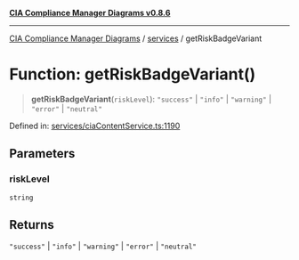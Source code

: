 [**CIA Compliance Manager Diagrams v0.8.6**](../../README.md)

***

[CIA Compliance Manager Diagrams](../../modules.md) / [services](../README.md) / getRiskBadgeVariant

# Function: getRiskBadgeVariant()

> **getRiskBadgeVariant**(`riskLevel`): `"success"` \| `"info"` \| `"warning"` \| `"error"` \| `"neutral"`

Defined in: [services/ciaContentService.ts:1190](https://github.com/Hack23/cia-compliance-manager/blob/050a250237d6f621490781dbdf95155919f35aed/src/services/ciaContentService.ts#L1190)

## Parameters

### riskLevel

`string`

## Returns

`"success"` \| `"info"` \| `"warning"` \| `"error"` \| `"neutral"`
